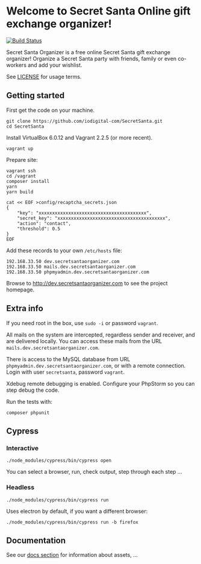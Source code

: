 # Welcome to Secret Santa Online gift exchange organizer!

[![Build Status](https://app.travis-ci.com/tvlooy/SecretSanta.svg?branch=master)](https://app.travis-ci.com/github/tvlooy/SecretSanta)

Secret Santa Organizer is a free online Secret Santa gift exchange organizer! Organize a Secret Santa party with friends,
family or even co-workers and add your wishlist.

See [LICENSE](https://github.com/iodigital-com/SecretSanta/blob/master/LICENSE) for usage terms.

## Getting started

First get the code on your machine.

```
git clone https://github.com/iodigital-com/SecretSanta.git
cd SecretSanta
```

Install VirtualBox 6.0.12 and Vagrant 2.2.5 (or more recent).

```
vagrant up
```

Prepare site:

```
vagrant ssh
cd /vagrant
composer install
yarn
yarn build

cat << EOF >config/recaptcha_secrets.json
{
    "key": "xxxxxxxxxxxxxxxxxxxxxxxxxxxxxxxxxxxxxxxx",
    "secret_key": "xxxxxxxxxxxxxxxxxxxxxxxxxxxxxxxxxxxxxxxx",
    "action": "contact",
    "threshold": 0.5
}
EOF
```

Add these records to your own ```/etc/hosts``` file:

```
192.168.33.50 dev.secretsantaorganizer.com
192.168.33.50 mails.dev.secretsantaorganizer.com
192.168.33.50 phpmyadmin.dev.secretsantaorganizer.com
```

Browse to http://dev.secretsantaorganizer.com to see the project homepage.

## Extra info

If you need root in the box, use ```sudo -i``` or password ```vagrant```.

All mails on the system are intercepted, regardless sender and receiver, and are delivered locally. You can access
these mails from the URL ```mails.dev.secretsantaorganizer.com```.

There is access to the MySQL database from URL ```phpmyadmin.dev.secretsantaorganizer.com```, or with a remote connection.
Login with user ```secretsanta```, password ```vagrant```.

Xdebug remote debugging is enabled. Configure your PhpStorm so you can step debug the code.

Run the tests with:

```
composer phpunit
```

## Cypress

### Interactive

```
./node_modules/cypress/bin/cypress open
```

You can select a browser, run, check output, step through each step ...

### Headless

```
./node_modules/cypress/bin/cypress run
```

Uses electron by default, if you want a different browser:

```
./node_modules/cypress/bin/cypress run -b firefox
```

## Documentation

See our [docs section](docs/README.md) for information about assets, ...
